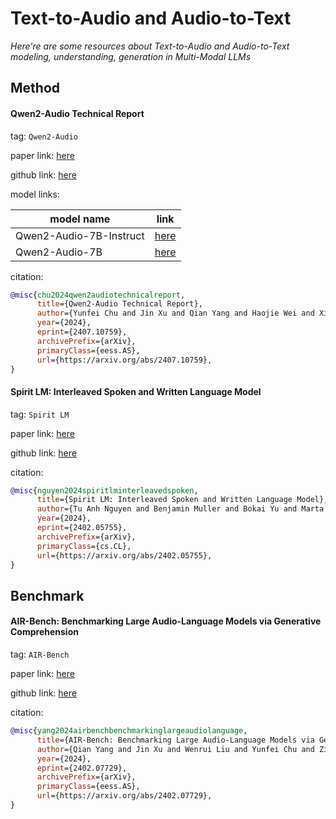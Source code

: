 # Text-to-Audio and Audio-to-Text
*Here're are some resources about Text-to-Audio and Audio-to-Text modeling, understanding, generation in Multi-Modal LLMs*


## Method

#### Qwen2-Audio Technical Report

tag: `Qwen2-Audio`

paper link: [here](https://arxiv.org/pdf/2407.10759)

github link: [here](https://github.com/QwenLM/Qwen2-Audio)

model links:

|model name|link|
|-|-|
|Qwen2-Audio-7B-Instruct|[here](https://huggingface.co/Qwen/Qwen2-Audio-7B-Instruct)|
|Qwen2-Audio-7B|[here](https://huggingface.co/Qwen/Qwen2-Audio-7B)|

citation:

```bibtex
@misc{chu2024qwen2audiotechnicalreport,
      title={Qwen2-Audio Technical Report}, 
      author={Yunfei Chu and Jin Xu and Qian Yang and Haojie Wei and Xipin Wei and Zhifang Guo and Yichong Leng and Yuanjun Lv and Jinzheng He and Junyang Lin and Chang Zhou and Jingren Zhou},
      year={2024},
      eprint={2407.10759},
      archivePrefix={arXiv},
      primaryClass={eess.AS},
      url={https://arxiv.org/abs/2407.10759}, 
}
```


#### Spirit LM: Interleaved Spoken and Written Language Model

tag: `Spirit LM`

paper link: [here](https://arxiv.org/pdf/2402.05755v2)

github link: [here](https://github.com/facebookresearch/spiritlm)

citation:

```bibtex
@misc{nguyen2024spiritlminterleavedspoken,
      title={Spirit LM: Interleaved Spoken and Written Language Model}, 
      author={Tu Anh Nguyen and Benjamin Muller and Bokai Yu and Marta R. Costa-jussa and Maha Elbayad and Sravya Popuri and Christophe Ropers and Paul-Ambroise Duquenne and Robin Algayres and Ruslan Mavlyutov and Itai Gat and Mary Williamson and Gabriel Synnaeve and Juan Pino and Benoit Sagot and Emmanuel Dupoux},
      year={2024},
      eprint={2402.05755},
      archivePrefix={arXiv},
      primaryClass={cs.CL},
      url={https://arxiv.org/abs/2402.05755}, 
}
```


## Benchmark

#### AIR-Bench: Benchmarking Large Audio-Language Models via Generative Comprehension

tag: `AIR-Bench`

paper link: [here](https://arxiv.org/pdf/2402.07729)

github link: [here](https://github.com/OFA-Sys/AIR-Bench)

citation:

```bibtex
@misc{yang2024airbenchbenchmarkinglargeaudiolanguage,
      title={AIR-Bench: Benchmarking Large Audio-Language Models via Generative Comprehension}, 
      author={Qian Yang and Jin Xu and Wenrui Liu and Yunfei Chu and Ziyue Jiang and Xiaohuan Zhou and Yichong Leng and Yuanjun Lv and Zhou Zhao and Chang Zhou and Jingren Zhou},
      year={2024},
      eprint={2402.07729},
      archivePrefix={arXiv},
      primaryClass={eess.AS},
      url={https://arxiv.org/abs/2402.07729}, 
}
```